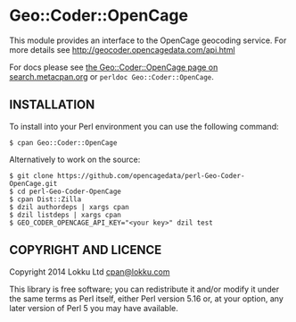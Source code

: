 # Geo::Coder::OpenCage

This module provides an interface to the OpenCage geocoding service. For more details see http://geocoder.opencagedata.com/api.html

For docs please see [the Geo::Coder::OpenCage page on search.metacpan.org](https://metacpan.org/pod/Geo::Coder::OpenCage) or `perldoc Geo::Coder::OpenCage`.

## INSTALLATION

To install into your Perl environment you can use the following command:

    $ cpan Geo::Coder::OpenCage

Alternatively to work on the source:

    $ git clone https://github.com/opencagedata/perl-Geo-Coder-OpenCage.git
    $ cd perl-Geo-Coder-OpenCage
    $ cpan Dist::Zilla
    $ dzil authordeps | xargs cpan
    $ dzil listdeps | xargs cpan
    $ GEO_CODER_OPENCAGE_API_KEY="<your key>" dzil test

## COPYRIGHT AND LICENCE

Copyright 2014 Lokku Ltd <cpan@lokku.com>

This library is free software; you can redistribute it and/or modify it under the same terms as Perl itself, either Perl version 5.16 or, at your option, any later version of Perl 5 you may have available.
